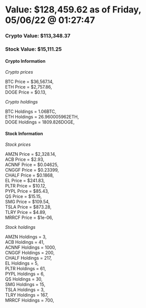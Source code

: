 # Value: $128,459.62 as of Friday, 05/06/22 @ 01:27:47 

### Crypto Value: $113,348.37

### Stock Value: $15,111.25

#### Crypto Information 
*Crypto prices* 

BTC Price = $36,567.14,  
ETH Price = $2,757.86,  
DOGE Price = $0.13,  


*Crypto holdings* 

BTC Holdings = 1.06BTC,  
ETH Holdings = 26.960005962ETH,  
DOGE Holdings = 1809.826DOGE,  


#### Stock Information 

*Stock prices* 

AMZN Price = $2,328.14,  
ACB Price = $2.93,  
ACNNF Price = $0.04625,  
CNGGF Price = $0.23399,  
CHALF Price = $0.1868,  
EL Price = $241.83,  
PLTR Price = $10.12,  
PYPL Price = $85.43,  
QS Price = $15.15,  
SMG Price = $109.54,  
TSLA Price = $873.28,  
TLRY Price = $4.89,  
MRRCF Price = $1e-06,  


*Stock holdings* 

AMZN Holdings = 3,  
ACB Holdings = 41,  
ACNNF Holdings = 1000,  
CNGGF Holdings = 200,  
CHALF Holdings = 217,  
EL Holdings = 5,  
PLTR Holdings = 61,  
PYPL Holdings = 6,  
QS Holdings = 30,  
SMG Holdings = 15,  
TSLA Holdings = 3,  
TLRY Holdings = 167,  
MRRCF Holdings = 700,  


